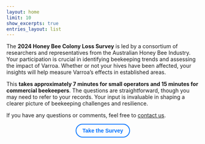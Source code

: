 ```yaml
---
layout: home
limit: 10
show_excerpts: true
entries_layout: list
---
```


The **2024 Honey Bee Colony Loss Survey** is led by a consortium of researchers and representatives from the Australian Honey Bee Industry. Your participation is crucial in identifying beekeeping trends and assessing the impact of Varroa. Whether or not your hives have been affected, your insights will help measure Varroa’s effects in established areas.  

This **takes approximately 7 minutes for small operators and 15 minutes for commercial beekeepers**. The questions are straightforward, though you may need to refer to your records. Your input is invaluable in shaping a clearer picture of beekeeping challenges and resilience. 

If you have any questions or comments, feel free to [contact us](mailto:coloss@anu.edu.au).


<p style="text-align:center;">
  <a href="https://anu.au1.qualtrics.com/jfe/form/SV_555DTLrfT2Tk2aO" style="
    display: inline-block;
    border: 2px solid #0072ff; /* Outline color */
    border-radius: 9999px;     /* Very round corners */
    padding: 0.5rem 1rem;      /* Spacing inside the button */
    color: #0072ff;            /* Text color */
    text-decoration: none;     
    font-weight: bold;         /* Optional */
    font-family: sans-serif;   /* Optional */
  ">
    Take the Survey
  </a>
</p>